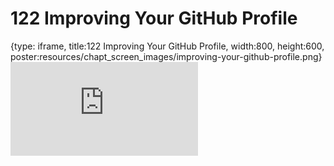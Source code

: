 # 122 Improving Your GitHub Profile
 
{type: iframe, title:122 Improving Your GitHub Profile, width:800, height:600, poster:resources/chapt_screen_images/improving-your-github-profile.png}
![](https://datatrail-jhu.github.io/DataTrail/no_toc/improving-your-github-profile.html)
 

 
